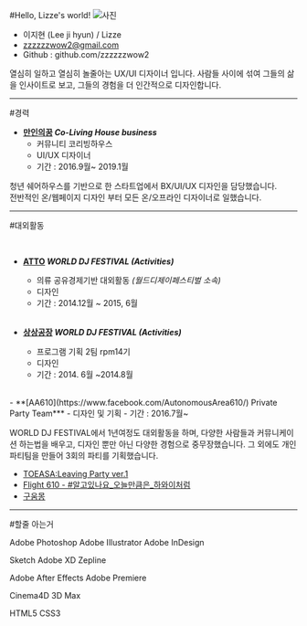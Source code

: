 #Hello, Lizze's world!
![사진](https://scontent-icn1-1.xx.fbcdn.net/v/t1.0-9/13124467_689255357880194_8839796683594954108_n.jpg?_nc_cat=101&_nc_ht=scontent-icn1-1.xx&oh=7525850fcc644e36513931d685afa1c1&oe=5D67A621)

* 이지현 (Lee ji hyun) / Lizze
* zzzzzzwow2@gmail.com
* Github : github.com/zzzzzzwow2


열심히 일하고 열심히 놀줄아는 UX/UI 디자이너 입니다. 사람들 사이에 섞여 그들의 삶을 인사이트로 보고, 그들의 경험을 더 인간적으로 디자인합니다.

----------
#경력

- **[만인의꿈](http://manindream.com/)   *Co-Living House business***
  - 커뮤니티 코리빙하우스
  - UI/UX 디자이너
  - 기간 : 2016.9월~ 2019.1월

청년 쉐어하우스를 기반으로 한 스타트업에서 BX/UI/UX 디자인을 담당했습니다. <br>전반적인 온/웹페이지 디자인 부터 모든 온/오프라인 디자이너로 일했습니다.

----------
#대외활동

</br>

- **[ATTO](https://www.facebook.com/ATTO4u/?__tn__=%2Cd%2CP-R&eid=ARAyqPf_5tjtXTqcupsCkxMuhQx2TNy0mwOYvBuKnXiF-Ia6ZuLtvZuadEGpqXHGorX2sK4dFTl_9J22)    *WORLD DJ FESTIVAL (Activities)***
  - 의류 공유경제기반 대외활동 *(월드디제이페스티벌 소속)*
  - 디자인
  - 기간 : 2014.12월 ~ 2015, 6월
  </br>

- **[상상공장](#)    *WORLD DJ FESTIVAL (Activities)***
  - 프로그램 기획 2팀 rpm14기
  - 디자인
  - 기간 : 2014. 6월 ~2014.8월
<br>
- **[AA610](https://www.facebook.com/AutonomousArea610/) Private Party Team***
  - 디자인 및 기획
  - 기간 : 2016.7월~ 
<Br>

WORLD DJ FESTIVAL에서 1년여정도 대외활동을 하며, 다양한 사람들과 커뮤니케이션 하는법을 배우고, 디자인 뿐만 아닌 다양한 경험으로 중무장했습니다.
그 외에도 개인 파티팀을 만들어 3회의 파티를 기획했습니다.


- [TOEASA:Leaving Party ver.1](https://www.facebook.com/TOEASALeaving-Party-ver1-2018323271614625/?modal=admin_todo_tour)
- [Flight 610 -  #알고있나요_오늘만큼은_하와이처럼](https://www.facebook.com/AutonomousArea610/)
- [구움몽](https://www.facebook.com/events/274244399588427/)

-------------
#할줄 아는거

Adobe Photoshop
Adobe Illustrator
Adobe InDesign

Sketch
Adobe XD
Zepline

Adobe After Effects
Adobe Premiere


Cinema4D
3D Max

HTML5
CSS3

</br>
</br>
